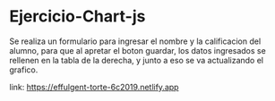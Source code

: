 # Ejercicio-Chart-js

Se realiza un formulario para ingresar el nombre y la calificacion del alumno,
para que al apretar el boton guardar, los datos ingresados se rellenen en la tabla de la derecha,
y junto a eso se va actualizando el grafico.

link: https://effulgent-torte-6c2019.netlify.app
